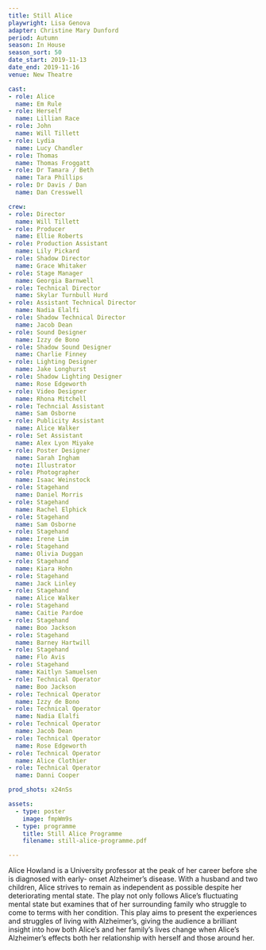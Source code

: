 ```yaml
---
title: Still Alice
playwright: Lisa Genova
adapter: Christine Mary Dunford
period: Autumn
season: In House 
season_sort: 50
date_start: 2019-11-13
date_end: 2019-11-16
venue: New Theatre

cast:
- role: Alice
  name: Em Rule 
- role: Herself 
  name: Lillian Race 
- role: John
  name: Will Tillett 
- role: Lydia 
  name: Lucy Chandler
- role: Thomas 
  name: Thomas Froggatt 
- role: Dr Tamara / Beth
  name: Tara Phillips 
- role: Dr Davis / Dan 
  name: Dan Cresswell 

crew: 
- role: Director
  name: Will Tillett 
- role: Producer 
  name: Ellie Roberts
- role: Production Assistant 
  name: Lily Pickard 
- role: Shadow Director 
  name: Grace Whitaker 
- role: Stage Manager
  name: Georgia Barnwell
- role: Technical Director
  name: Skylar Turnbull Hurd
- role: Assistant Technical Director
  name: Nadia Elalfi 
- role: Shadow Technical Director
  name: Jacob Dean 
- role: Sound Designer 
  name: Izzy de Bono 
- role: Shadow Sound Designer
  name: Charlie Finney 
- role: Lighting Designer 
  name: Jake Longhurst 
- role: Shadow Lighting Designer
  name: Rose Edgeworth 
- role: Video Designer 
  name: Rhona Mitchell 
- role: Techncial Assistant 
  name: Sam Osborne
- role: Publicity Assistant
  name: Alice Walker 
- role: Set Assistant
  name: Alex Lyon Miyake 
- role: Poster Designer 
  name: Sarah Ingham 
  note: Illustrator
- role: Photographer
  name: Isaac Weinstock
- role: Stagehand
  name: Daniel Morris 
- role: Stagehand
  name: Rachel Elphick 
- role: Stagehand
  name: Sam Osborne
- role: Stagehand
  name: Irene Lim
- role: Stagehand
  name: Olivia Duggan
- role: Stagehand
  name: Kiara Hohn
- role: Stagehand
  name: Jack Linley
- role: Stagehand
  name: Alice Walker
- role: Stagehand
  name: Caitie Pardoe
- role: Stagehand
  name: Boo Jackson
- role: Stagehand
  name: Barney Hartwill
- role: Stagehand
  name: Flo Avis
- role: Stagehand
  name: Kaitlyn Samuelsen
- role: Technical Operator 
  name: Boo Jackson 
- role: Technical Operator
  name: Izzy de Bono 
- role: Technical Operator 
  name: Nadia Elalfi 
- role: Technical Operator 
  name: Jacob Dean 
- role: Technical Operator
  name: Rose Edgeworth 
- role: Technical Operator
  name: Alice Clothier
- role: Technical Operator
  name: Danni Cooper 

prod_shots: x24nSs

assets:
  - type: poster
    image: fmpWm9s
  - type: programme
    title: Still Alice Programme
    filename: still-alice-programme.pdf

---
```


Alice Howland is a University professor at the peak of her career before she is diagnosed with early-
onset Alzheimer’s disease. With a husband and two children, Alice strives to remain as independent as possible despite her deteriorating mental state. The play not only follows Alice’s fluctuating
mental state but examines that of her surrounding family who struggle to come to terms with her
condition. This play aims to present the experiences and struggles of living with Alzheimer’s, giving
the audience a brilliant insight into how both Alice’s and her family’s lives change when Alice’s
Alzheimer’s effects both her relationship with herself and those around her.